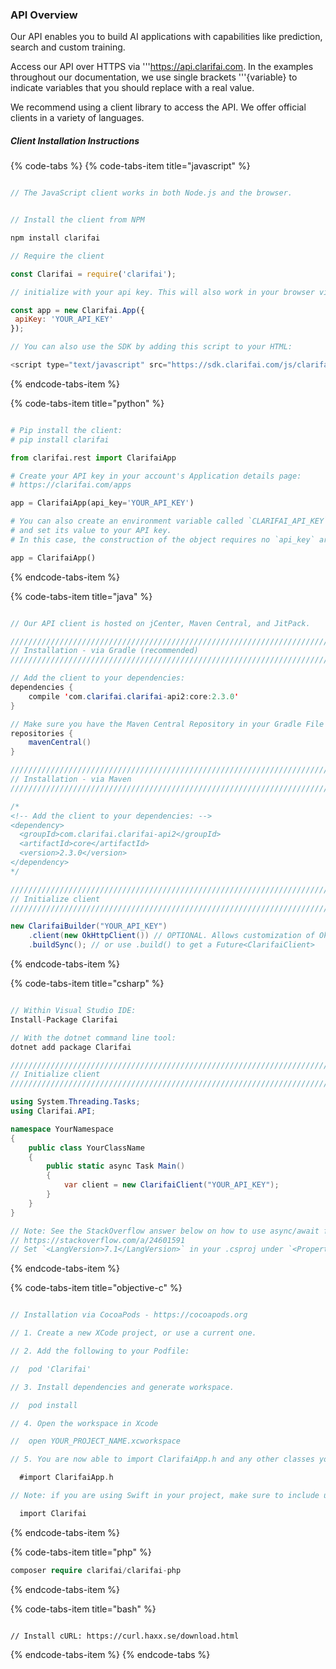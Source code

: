 ### API Overview

Our API enables you to build AI applications with capabilities like prediction, search and custom training.

Access our API over HTTPS via '''https://api.clarifai.com. In the examples throughout our documentation, we use single brackets '''{variable} to indicate variables that you should replace with a real value.

We recommend using a client library to access the API. We offer official clients in a variety of languages.


##### Client Installation Instructions


{% code-tabs %}
{% code-tabs-item title="javascript" %}
```js

// The JavaScript client works in both Node.js and the browser.


// Install the client from NPM

npm install clarifai

// Require the client

const Clarifai = require('clarifai');

// initialize with your api key. This will also work in your browser via http://browserify.org/

const app = new Clarifai.App({
 apiKey: 'YOUR_API_KEY'
});

// You can also use the SDK by adding this script to your HTML:

<script type="text/javascript" src="https://sdk.clarifai.com/js/clarifai-latest.js"></script>
```
{% endcode-tabs-item %}

{% code-tabs-item title="python" %}
```python

# Pip install the client:
# pip install clarifai

from clarifai.rest import ClarifaiApp

# Create your API key in your account's Application details page:
# https://clarifai.com/apps

app = ClarifaiApp(api_key='YOUR_API_KEY')

# You can also create an environment variable called `CLARIFAI_API_KEY`
# and set its value to your API key.
# In this case, the construction of the object requires no `api_key` argument.

app = ClarifaiApp()
```
{% endcode-tabs-item %}

{% code-tabs-item title="java" %}
```java

// Our API client is hosted on jCenter, Maven Central, and JitPack.

///////////////////////////////////////////////////////////////////////////////
// Installation - via Gradle (recommended)
///////////////////////////////////////////////////////////////////////////////

// Add the client to your dependencies:
dependencies {
    compile 'com.clarifai.clarifai-api2:core:2.3.0'
}

// Make sure you have the Maven Central Repository in your Gradle File
repositories {
    mavenCentral()
}

///////////////////////////////////////////////////////////////////////////////
// Installation - via Maven
///////////////////////////////////////////////////////////////////////////////

/*
<!-- Add the client to your dependencies: -->
<dependency>
  <groupId>com.clarifai.clarifai-api2</groupId>
  <artifactId>core</artifactId>
  <version>2.3.0</version>
</dependency>
*/

///////////////////////////////////////////////////////////////////////////////
// Initialize client
///////////////////////////////////////////////////////////////////////////////

new ClarifaiBuilder("YOUR_API_KEY")
    .client(new OkHttpClient()) // OPTIONAL. Allows customization of OkHttp by the user
    .buildSync(); // or use .build() to get a Future<ClarifaiClient>

```
{% endcode-tabs-item %}

{% code-tabs-item title="csharp" %}
```csharp

// Within Visual Studio IDE:
Install-Package Clarifai

// With the dotnet command line tool:
dotnet add package Clarifai

///////////////////////////////////////////////////////////////////////////////
// Initialize client
///////////////////////////////////////////////////////////////////////////////

using System.Threading.Tasks;
using Clarifai.API;

namespace YourNamespace
{
    public class YourClassName
    {
        public static async Task Main()
        {
            var client = new ClarifaiClient("YOUR_API_KEY");
        }
    }
}

// Note: See the StackOverflow answer below on how to use async/await from the Main method in C# < 7.1:
// https://stackoverflow.com/a/24601591
// Set `<LangVersion>7.1</LangVersion>` in your .csproj under `<PropertyGroup/>`

```
{% endcode-tabs-item %}

{% code-tabs-item title="objective-c" %}
```objective-c

// Installation via CocoaPods - https://cocoapods.org

// 1. Create a new XCode project, or use a current one.

// 2. Add the following to your Podfile:

//  pod 'Clarifai'

// 3. Install dependencies and generate workspace.

//  pod install

// 4. Open the workspace in Xcode

//  open YOUR_PROJECT_NAME.xcworkspace

// 5. You are now able to import ClarifaiApp.h and any other classes you need!

  #import ClarifaiApp.h

// Note: if you are using Swift in your project, make sure to include use_frameworks! in your Podfile. Then import Clarifai as a module.

  import Clarifai

```
{% endcode-tabs-item %}

{% code-tabs-item title="php" %}
```php
composer require clarifai/clarifai-php
```
{% endcode-tabs-item %}

{% code-tabs-item title="bash" %}
```cURL

// Install cURL: https://curl.haxx.se/download.html

```
{% endcode-tabs-item %}
{% endcode-tabs %}
